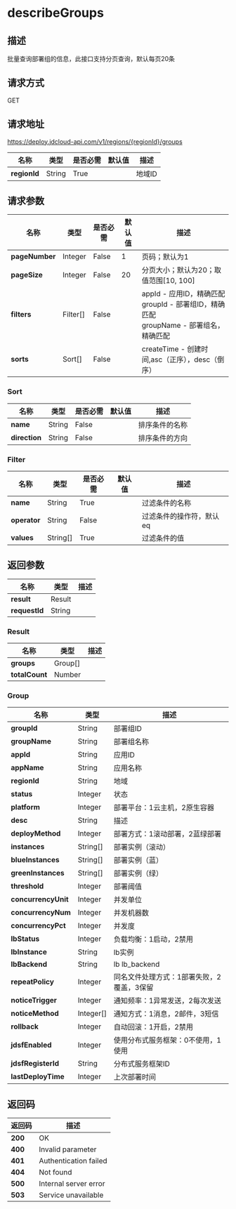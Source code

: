 # describeGroups


## 描述
批量查询部署组的信息，此接口支持分页查询，默认每页20条

## 请求方式
GET

## 请求地址
https://deploy.jdcloud-api.com/v1/regions/{regionId}/groups

|名称|类型|是否必需|默认值|描述|
|---|---|---|---|---|
|**regionId**|String|True| |地域ID|

## 请求参数
|名称|类型|是否必需|默认值|描述|
|---|---|---|---|---|
|**pageNumber**|Integer|False|1|页码；默认为1|
|**pageSize**|Integer|False|20|分页大小；默认为20；取值范围[10, 100]|
|**filters**|Filter[]|False| |appId - 应用ID，精确匹配<br>groupId - 部署组ID，精确匹配<br>groupName - 部署组名，精确匹配<br>|
|**sorts**|Sort[]|False| |createTime - 创建时间,asc（正序），desc（倒序）<br>|

### Sort
|名称|类型|是否必需|默认值|描述|
|---|---|---|---|---|
|**name**|String|False| |排序条件的名称|
|**direction**|String|False| |排序条件的方向|
### Filter
|名称|类型|是否必需|默认值|描述|
|---|---|---|---|---|
|**name**|String|True| |过滤条件的名称|
|**operator**|String|False| |过滤条件的操作符，默认eq|
|**values**|String[]|True| |过滤条件的值|

## 返回参数
|名称|类型|描述|
|---|---|---|
|**result**|Result| |
|**requestId**|String| |

### Result
|名称|类型|描述|
|---|---|---|
|**groups**|Group[]| |
|**totalCount**|Number| |
### Group
|名称|类型|描述|
|---|---|---|
|**groupId**|String|部署组ID|
|**groupName**|String|部署组名称|
|**appId**|String|应用ID|
|**appName**|String|应用名称|
|**regionId**|String|地域|
|**status**|Integer|状态|
|**platform**|Integer|部署平台：1云主机，2原生容器|
|**desc**|String|描述|
|**deployMethod**|Integer|部署方式：1滚动部署，2蓝绿部署|
|**instances**|String[]|部署实例（滚动）|
|**blueInstances**|String[]|部署实例（蓝）|
|**greenInstances**|String[]|部署实例（绿）|
|**threshold**|Integer|部署阈值|
|**concurrencyUnit**|Integer|并发单位|
|**concurrencyNum**|Integer|并发机器数|
|**concurrencyPct**|Integer|并发度|
|**lbStatus**|Integer|负载均衡：1启动，2禁用|
|**lbInstance**|String|lb实例|
|**lbBackend**|String|lb lb_backend|
|**repeatPolicy**|Integer|同名文件处理方式：1部署失败，2覆盖，3保留|
|**noticeTrigger**|Integer|通知频率：1异常发送，2每次发送|
|**noticeMethod**|Integer[]|通知方式：1消息，2邮件，3短信|
|**rollback**|Integer|自动回滚：1开启，2禁用|
|**jdsfEnabled**|Integer|使用分布式服务框架：0不使用，1使用|
|**jdsfRegisterId**|String|分布式服务框架ID|
|**lastDeployTime**|Integer|上次部署时间|

## 返回码
|返回码|描述|
|---|---|
|**200**|OK|
|**400**|Invalid parameter|
|**401**|Authentication failed|
|**404**|Not found|
|**500**|Internal server error|
|**503**|Service unavailable|
